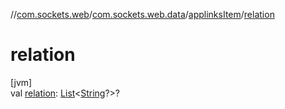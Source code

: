 //[com.sockets.web](../../../index.md)/[com.sockets.web.data](../index.md)/[applinksItem](index.md)/[relation](relation.md)

# relation

[jvm]\
val [relation](relation.md): [List](https://kotlinlang.org/api/latest/jvm/stdlib/kotlin.collections/-list/index.html)&lt;[String](https://kotlinlang.org/api/latest/jvm/stdlib/kotlin/-string/index.html)?&gt;?
